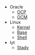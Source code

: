 <!-- _navbar.md -->


* Oracle
  * [OCP](/oracle/ocp/)
  * [OCM](/oracle/ocm/)
* Linux
  * [Kernel](/linux/kernel/)
  * [Base](/linux/base/)
  * [Shell](/linux/shell/)
* lyt
  * [Stady](/lyt/) 